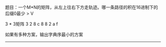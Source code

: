 题目：一个M*N的矩阵，从左上往右下方走轨迹。哪一条路径的积在16进制下的后缀0最少 > V

3 * 3矩阵
3 2 8
c 8 8
2 a f

如果有多种方案，输出字典序最小的方案

----------------------------------
